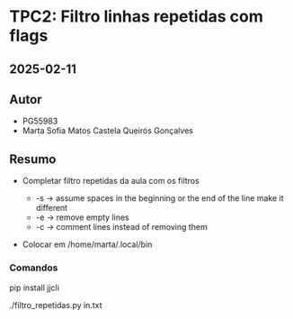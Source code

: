 # TPC2: Filtro linhas repetidas com flags

## 2025-02-11

## Autor

- PG55983
- Marta Sofia Matos Castela Queirós Gonçalves

## Resumo

 - Completar filtro repetidas da aula com os filtros

    - -s -> assume spaces in the beginning or the end of the line make it different
    - -e -> remove empty lines
    - -c -> comment lines instead of removing them

 - Colocar em /home/marta/.local/bin 


 ### Comandos
 
 pip install jjcli
 
 ./filtro_repetidas.py in.txt
